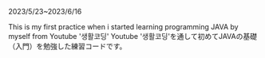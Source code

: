 2023/5/23~2023/6/16

This is my first practice when i started learning programming JAVA by myself from Youtube '생활코딩'
Youtube '생활코딩'を通して初めてJAVAの基礎（入門）を勉強した練習コードです。
